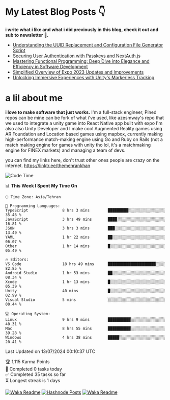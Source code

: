 # My Latest Blog Posts 👇
**i write what i like and what i did previously in this blog, check it out and sub to newsletter 🫡.**

<!-- HASHNODE_BLOG:START -->
- [Understanding the UUID Replacement and Configuration File Generator Script](https://themehrankhan.hashnode.dev/understanding-the-uuid-replacement-and-configuration-file-generator-script)
- [Securing User Authentication with Passkeys and NextAuth.js](https://themehrankhan.hashnode.dev/securing-user-authentication-with-passkeys-and-nextauthjs)
- [Mastering Functional Programming: Deep Dive into Elegance and Efficiency in Software Development](https://themehrankhan.hashnode.dev/mastering-functional-programming-deep-dive-into-elegance-and-efficiency-in-software-development)
- [Simplified Overview of Expo 2023 Updates and Improvements](https://themehrankhan.hashnode.dev/expo-2023-updates-and-features-summary)
- [Unlocking Immersive Experiences with Unity's Markerless Tracking](https://themehrankhan.hashnode.dev/unlocking-immersive-experiences-with-unitys-markerless-tracking)

<!-- HASHNODE_BLOG:END -->

# a lil about me
**i love to make  software that just works.**
I'm a full-stack engineer, Pined repos can be mine can be fork of what i've used, like azesmway's repo that we used to integrate a unity game into React Native app built with expo I'm also also Unity Developer and I make cool Augmented Reality games using AR Foundation and Location based games using mapbox, currently making high-performance match-making engine using Go and Ruby on Rails (not a match making engine for games with unity tho lol, it's a matchmaking engine for FINEX markets) and managing a team of devs.

you can find my links here, don't trust other ones people are crazy on the internet.
https://linktr.ee/themehrankhan

<!--START_SECTION:waka-->
![Code Time](http://img.shields.io/badge/Code%20Time-506%20hrs%2050%20mins-blue)

📊 **This Week I Spent My Time On** 

```text
🕑︎ Time Zone: Asia/Tehran

💬 Programming Languages: 
TypeScript               8 hrs 3 mins        █████████░░░░░░░░░░░░░░░░   35.46 % 
JavaScript               3 hrs 49 mins       ████░░░░░░░░░░░░░░░░░░░░░   16.81 % 
JSON                     3 hrs 3 mins        ███░░░░░░░░░░░░░░░░░░░░░░   13.49 % 
YAML                     1 hr 22 mins        ██░░░░░░░░░░░░░░░░░░░░░░░   06.07 % 
Other                    1 hr 14 mins        █░░░░░░░░░░░░░░░░░░░░░░░░   05.49 % 

🔥 Editors: 
VS Code                  18 hrs 49 mins      █████████████████████░░░░   82.85 % 
Android Studio           1 hr 53 mins        ██░░░░░░░░░░░░░░░░░░░░░░░   08.34 % 
Xcode                    1 hr 13 mins        █░░░░░░░░░░░░░░░░░░░░░░░░   05.39 % 
Unity                    40 mins             █░░░░░░░░░░░░░░░░░░░░░░░░   02.99 % 
Visual Studio            5 mins              ░░░░░░░░░░░░░░░░░░░░░░░░░   00.44 % 

💻 Operating System: 
Linux                    9 hrs 9 mins        ██████████░░░░░░░░░░░░░░░   40.31 % 
Mac                      8 hrs 55 mins       ██████████░░░░░░░░░░░░░░░   39.28 % 
Windows                  4 hrs 38 mins       █████░░░░░░░░░░░░░░░░░░░░   20.41 % 
```


 Last Updated on 13/07/2024 00:10:37 UTC
<!--END_SECTION:waka-->

<!-- TODO-IST:START -->
🏆  1,115 Karma Points           
🌸  Completed 0 tasks today           
✅  Completed 35 tasks so far           
⏳  Longest streak is 1 days
<!-- TODO-IST:END -->

[![Waka Readme](https://github.com/TheMehranKhan/themehrankhan/actions/workflows/main.yml/badge.svg)](https://github.com/TheMehranKhan/themehrankhan/actions/workflows/main.yml)
[![Hashnode Posts](https://github.com/TheMehranKhan/themehrankhan/actions/workflows/hashnode.yml/badge.svg)](https://github.com/TheMehranKhan/themehrankhan/actions/workflows/hashnode.yml)
[![Waka Readme](https://github.com/TheMehranKhan/themehrankhan/actions/workflows/waka.yml/badge.svg)](https://github.com/TheMehranKhan/themehrankhan/actions/workflows/waka.yml)
